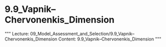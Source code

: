 # 9.9_Vapnik–Chervonenkis_Dimension
"""
Lecture: 09_Model_Assessment_and_Selection/9.9_Vapnik–Chervonenkis_Dimension
Content: 9.9_Vapnik–Chervonenkis_Dimension
"""
